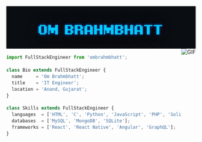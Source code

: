 <div style="display:flex;">
<img alt="App image" src="gif/profile.gif" width="100%">
</div>

<img align="right" height="270px" alt="GIF" src="https://i.pinimg.com/originals/e4/26/70/e426702edf874b181aced1e2fa5c6cde.gif" />

```js
import FullStackEngineer from 'ombrahmbhatt';

class Bio extends FullStackEngineer {
  name     = 'Om Brahmbhatt';
  title    = 'IT Engineer';
  location = 'Anand, Gujarat';
}

class Skills extends FullStackEngineer {
  languages  = ['HTML', 'C', 'Python', 'JavaScript', 'PHP', 'Solidity'];
  databases  = ['MySQL', 'MongoDB', 'SQLite'];
  frameworks = ['React', 'React Native', 'Angular', 'GraphQL'];
}
```





































<!--
**ombrahmbhatt/ombrahmbhatt** is a ✨ _special_ ✨ repository because its `README.md` (this file) appears on your GitHub profile.

Here are some ideas to get you started:

- 🔭 I’m currently working on ...
- 🌱 I’m currently learning ...
- 👯 I’m looking to collaborate on ...
- 🤔 I’m looking for help with ...
- 💬 Ask me about ...
- 📫 How to reach me: ...
- 😄 Pronouns: ...
- ⚡ Fun fact: ...
-->
